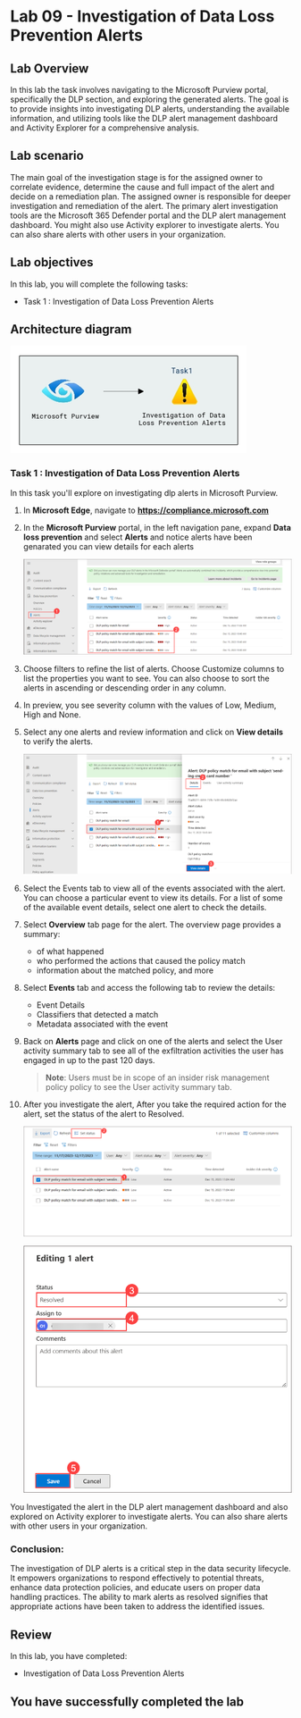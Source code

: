 # Lab 09 - Investigation of  Data Loss Prevention Alerts 

## Lab Overview
In this lab the task involves navigating to the Microsoft Purview portal, specifically the DLP section, and exploring the generated alerts. The goal is to provide insights into investigating DLP alerts, understanding the available information, and utilizing tools like the DLP alert management dashboard and Activity Explorer for a comprehensive analysis.

## Lab scenario

The main goal of the investigation stage is for the assigned owner to correlate evidence, determine the cause and full impact of the alert and decide on a remediation plan. The assigned owner is responsible for deeper investigation and remediation of the alert. The primary alert investigation tools are the Microsoft 365 Defender portal and the DLP alert management dashboard. You might also use Activity explorer to investigate alerts. You can also share alerts with other users in your organization.

## Lab objectives

In this lab, you will complete the following tasks:

+ Task 1 : Investigation of  Data Loss Prevention Alerts

## Architecture diagram
![](../media/archi-6.png)


### Task 1 : Investigation of  Data Loss Prevention Alerts

In this task you'll explore on investigating dlp alerts in Microsoft Purview.

1. In **Microsoft Edge**, navigate to **https://compliance.microsoft.com** 

1. In the **Microsoft Purview** portal, in the left navigation pane, expand **Data loss prevention** and select **Alerts** and notice alerts have been genarated you can view details for each alerts

   ![](../media/cc19.png)

1. Choose filters to refine the list of alerts. Choose Customize columns to list the properties you want to see. You can also choose to sort the alerts in ascending or descending order in any column.

1. In preview, you see severity column with the values of Low, Medium, High and None.

1. Select any one alerts and review information and click on **View details** to verify the alerts.

     ![](../media/cc20.png)

1. Select the Events tab to view all of the events associated with the alert. You can choose a particular event to view its details. For a list of some of the available event details, select one alert to check the details.

1. Select  **Overview** tab page for the alert. The overview page provides a summary:

   - of what happened
   - who performed the actions that caused the policy match
   - information about the matched policy, and more

1. Select **Events** tab and access the following tab to review the details:

   - Event Details
   - Classifiers that detected a match
   - Metadata associated with the event

1. Back on **Alerts** page and click on one of the alerts and select the User activity summary tab to see all of the exfiltration activities the user has engaged in up to the past 120 days.

   >**Note**: Users must be in scope of an insider risk management policy policy to see the User activity summary tab.

1. After you investigate the alert, After you take the required action for the alert, set the status of the alert to Resolved.

    ![](../media/lab12-image8.png)

    ![](../media/lab12-image(9).png)

You Investigated the alert in the DLP alert management dashboard and also explored on  Activity explorer to investigate alerts. You can also share alerts with other users in your organization.

### Conclusion:
The investigation of DLP alerts is a critical step in the data security lifecycle. It empowers organizations to respond effectively to potential threats, enhance data protection policies, and educate users on proper data handling practices. The ability to mark alerts as resolved signifies that appropriate actions have been taken to address the identified issues.


## Review
In this lab, you have completed:
+ Investigation of  Data Loss Prevention Alerts

## You have successfully completed the lab
